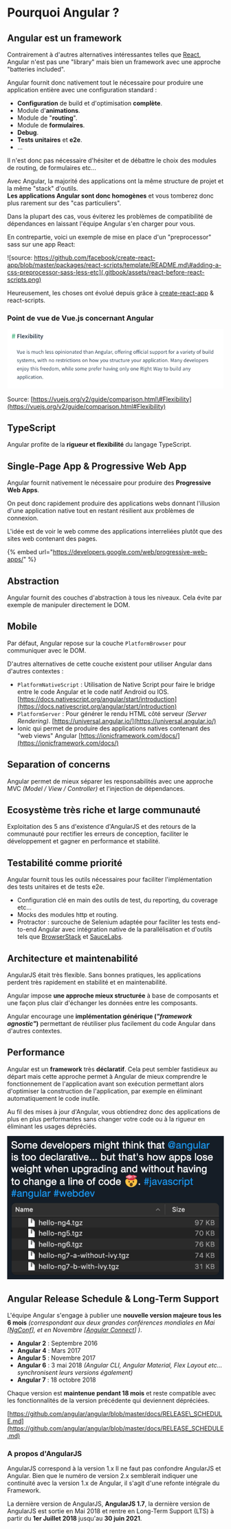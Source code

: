 # Pourquoi Angular ?

## Angular est un framework

Contrairement à d'autres alternatives intéressantes telles que [React](https://reactjs.org/), Angular n'est pas une "library" mais bien un framework avec une approche "batteries included".

Angular fournit donc nativement tout le nécessaire pour produire une application entière avec une configuration standard :

* **Configuration** de build et d'optimisation **complète**.
* Module d'**animations**.
* Module de "**routing**".
* Module de **formulaires**.
* **Debug**.
* **Tests unitaires** et **e2e**.
* ...

Il n'est donc pas nécessaire d'hésiter et de débattre le choix des modules de routing, de formulaires etc...

Avec Angular, la majorité des applications ont la même structure de projet et la même "stack" d'outils.  
**Les applications Angular sont donc homogènes** et vous tomberez donc plus rarement sur des "cas particuliers".

Dans la plupart des cas, vous éviterez les problèmes de compatibilité de dépendances en laissant l'équipe Angular s'en charger pour vous.

En contrepartie, voici un exemple de mise en place d'un "preprocessor" sass sur une app React:

![source: https://github.com/facebook/create-react-app/blob/master/packages/react-scripts/template/README.md\#adding-a-css-preprocessor-sass-less-etc](.gitbook/assets/react-before-react-scripts.png)

Heureusement, les choses ont évolué depuis grâce à [create-react-app](https://facebook.github.io/create-react-app/) & react-scripts.

### Point de vue de Vue.js concernant Angular

![Opinionated Frameworks vs. Flexibility](.gitbook/assets/flexibility.png)

Source:  [https://vuejs.org/v2/guide/comparison.html\#Flexibility](https://vuejs.org/v2/guide/comparison.html#Flexibility)

## TypeScript

Angular profite de la **rigueur et flexibilité** du langage TypeScript.

## Single-Page App & Progressive Web App

Angular fournit nativement le nécessaire pour produire des **Progressive Web Apps**.

On peut donc rapidement produire des applications webs donnant l'illusion d'une application native tout en restant résilient aux problèmes de connexion.

L'idée est de voir le web comme des applications interreliées plutôt que des sites web contenant des pages.

{% embed url="https://developers.google.com/web/progressive-web-apps/" %}

## Abstraction

Angular fournit des couches d'abstraction à tous les niveaux. Cela évite par exemple de manipuler directement le DOM.

## Mobile

Par défaut, Angular repose sur la couche `PlatformBrowser` pour communiquer avec le DOM.

D'autres alternatives de cette couche existent pour utiliser Angular dans d'autres contextes :

* `PlatformNativeScript` : Utilisation de Native Script pour faire le bridge entre le code Angular et le code natif Android ou IOS. [https://docs.nativescript.org/angular/start/introduction](https://docs.nativescript.org/angular/start/introduction)
* `PlatformServer` : Pour générer le rendu HTML côté serveur _\(Server Rendering\)_. [https://universal.angular.io/](https://universal.angular.io/)
* Ionic qui permet de produire des applications natives contenant des "web views" Angular [https://ionicframework.com/docs/](https://ionicframework.com/docs/)

## Separation of concerns

Angular permet de mieux séparer les responsabilités avec une approche MVC _\(Model / View / Controller\)_ et l'injection de dépendances.

## Ecosystème très riche et large communauté

Exploitation des 5 ans d'existence d'AngularJS et des retours de la communauté pour rectifier les erreurs de conception, faciliter le développement et gagner en performance et stabilité.

## Testabilité comme priorité

Angular fournit tous les outils nécessaires pour faciliter l'implémentation des tests unitaires et de tests e2e.

* Configuration clé en main des outils de test, du reporting, du coverage etc...
* Mocks des modules http et routing.
* Protractor : surcouche de Selenium adaptée pour faciliter les tests end-to-end Angular avec intégration native de la parallélisation et d'outils tels que [BrowserStack](https://www.browserstack.com/) et [SauceLabs](https://saucelabs.com/).

## Architecture et maintenabilité

AngularJS était très flexible. Sans bonnes pratiques, les applications perdent très rapidement en stabilité et en maintenabilité.

Angular impose **une approche mieux structurée** à base de composants et une façon plus clair d'échanger les données entre les composants.

Angular encourage une **implémentation générique \(**_**"framework agnostic"**_**\)** permettant de réutiliser plus facilement du code Angular dans d'autres contextes.

## Performance

Angular est un **framework** très **déclaratif**. Cela peut sembler fastidieux au départ mais cette approche permet à Angular de mieux comprendre le fonctionnement de l'application avant son exécution permettant alors d'optimiser la construction de l'application, par exemple en éliminant automatiquement le code inutile.

Au fil des mises à jour d'Angular, vous obtiendrez donc des applications de plus en plus performantes sans changer votre code ou à la rigueur en éliminant les usages dépréciés.

![How angular loses weight](.gitbook/assets/how-angular-loses-weight.png)

## Angular Release Schedule & Long-Term Support

L'équipe Angular s'engage à publier une **nouvelle version majeure tous les 6 mois** _\(correspondant aux deux grandes conférences mondiales en Mai \[_[_NgConf_](https://www.ng-conf.org/)_\], et en Novembre \[_[_Angular Connect_](http://angularconnect.com/)_\] \)_.

* **Angular 2** : Septembre 2016
* **Angular 4** : Mars 2017
* **Angular 5** : Novembre 2017
* **Angular 6** : 3 mai 2018 _\(Angular CLI, Angular Material, Flex Layout etc... synchronisent leurs versions également\)_
* **Angular 7** : 18 octobre 2018

Chaque version est **maintenue pendant 18 mois** et reste compatible avec les fonctionnalités de la version précédente qui deviennent dépréciées.

[https://github.com/angular/angular/blob/master/docs/RELEASE\_SCHEDULE.md](https://github.com/angular/angular/blob/master/docs/RELEASE_SCHEDULE.md)

### A propos d'AngularJS

AngularJS correspond à la version 1.x Il ne faut pas confondre AngularJS et Angular. Bien que le numéro de version 2.x semblerait indiquer une continuité avec la version 1.x de Angular, il s'agit d'une refonte intégrale du Framework.

La dernière version de AngularJS, **AngularJS 1.7**, la dernière version de AngularJS est sortie en Mai 2018 et rentre en Long-Term Support \(LTS\) à partir du **1er Juillet 2018** jusqu'au **30 juin 2021**.

